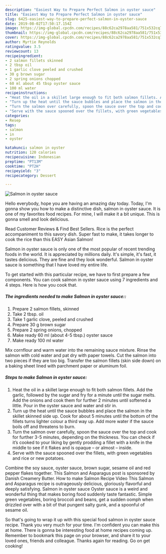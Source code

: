 ```yaml
---
description: "Easiest Way to Prepare Perfect Salmon in oyster sauce"
title: "Easiest Way to Prepare Perfect Salmon in oyster sauce"
slug: 6425-easiest-way-to-prepare-perfect-salmon-in-oyster-sauce
date: 2019-08-02T17:50:17.154Z
image: https://img-global.cpcdn.com/recipes/88c62ca2978aa581/751x532cq70/salmon-in-oyster-sauce-recipe-main-photo.jpg
thumbnail: https://img-global.cpcdn.com/recipes/88c62ca2978aa581/751x532cq70/salmon-in-oyster-sauce-recipe-main-photo.jpg
cover: https://img-global.cpcdn.com/recipes/88c62ca2978aa581/751x532cq70/salmon-in-oyster-sauce-recipe-main-photo.jpg
author: Myrtie Reynolds
ratingvalue: 3.5
reviewcount: 13
recipeingredient:
- 2 salmon fillets skinned
- 2 tbsp oil
- 1 garlic clove peeled and crushed
- 30 g brown sugar
- 2 spring onions chopped
- 60 ml about 45 tbsp oyster sauce
- 100 ml water
recipeinstructions:
- "Heat the oil in a skillet large enough to fit both salmon fillets. Add the garlic, followed by the sugar and fry for a minute until the sugar melts. Add the onions and cook them for further 2 minutes until softened a little. Pour in the oyster sauce and water and stir in."
- "Turn up the heat until the sauce bubbles and place the salmon in the skillet skinned side up. Cook for about 5 minutes until the bottom of the fillets turns lighter colour a third way up. Add more water if the sauce boils off and threatens to burn."
- "Turn the salmon over carefully, spoon the sauce over the top and cook for further 3-5 minutes, depending on the thickness. You can check if it’s cooked to your liking by gently prodding a fillet with a knife in the middle to see if it flakes and is opaque – or almost – inside."
- "Serve with the sauce spooned over the fillets, with green vegetables and rice or new potatoes."
categories:
- Resep
tags:
- salmon
- in
- oyster

katakunci: salmon in oyster
nutrition: 120 calories
recipecuisine: Indonesian
preptime: "PT13M"
cooktime: "PT2H"
recipeyield: "3"
recipecategory: Dessert

---
```



![Salmon in oyster sauce](https://img-global.cpcdn.com/recipes/88c62ca2978aa581/751x532cq70/salmon-in-oyster-sauce-recipe-main-photo.jpg)

Hello everybody, hope you are having an amazing day today. Today, I'm gonna show you how to make a distinctive dish, salmon in oyster sauce. It is one of my favorites food recipes. For mine, I will make it a bit unique. This is gonna smell and look delicious.

Read Customer Reviews &amp; Find Best Sellers. Rice is the perfect accompaniment to this savory dish. Super fast to make, it takes longer to cook the rice than this EASY Asian Salmon!

Salmon in oyster sauce is only one of the most popular of recent trending foods in the world. It is appreciated by millions daily. It's simple, it's fast, it tastes delicious. They are fine and they look wonderful. Salmon in oyster sauce is something that I have loved my entire life.


To get started with this particular recipe, we have to first prepare a few components. You can cook salmon in oyster sauce using 7 ingredients and 4 steps. Here is how you cook that.

##### The ingredients needed to make Salmon in oyster sauce::

1. Prepare 2 salmon fillets, skinned
1. Take 2 tbsp. oil
1. Take 1 garlic clove, peeled and crushed
1. Prepare 30 g brown sugar
1. Prepare 2 spring onions, chopped
1. Make ready 60 ml (about 4-5 tbsp.) oyster sauce
1. Make ready 100 ml water


Mix cornflour and warm water into the remaining sauce mixture. Rinse the salmon with cold water and pat dry with paper towels. Cut the salmon into two pieces if they are too big. Transfer the salmon fillets (skin side down) on a baking sheet lined with parchment paper or aluminum foil. 

##### Steps to make Salmon in oyster sauce:

1. Heat the oil in a skillet large enough to fit both salmon fillets. Add the garlic, followed by the sugar and fry for a minute until the sugar melts. Add the onions and cook them for further 2 minutes until softened a little. Pour in the oyster sauce and water and stir in.
1. Turn up the heat until the sauce bubbles and place the salmon in the skillet skinned side up. Cook for about 5 minutes until the bottom of the fillets turns lighter colour a third way up. Add more water if the sauce boils off and threatens to burn.
1. Turn the salmon over carefully, spoon the sauce over the top and cook for further 3-5 minutes, depending on the thickness. You can check if it’s cooked to your liking by gently prodding a fillet with a knife in the middle to see if it flakes and is opaque – or almost – inside.
1. Serve with the sauce spooned over the fillets, with green vegetables and rice or new potatoes.


Combine the soy sauce, oyster sauce, brown sugar, sesame oil and red pepper flakes together. This Salmon and Asparagus post is sponsored by Danish Creamery Butter. How to make Salmon Recipe Video This Salmon and Asparagus recipe is outrageously delicious, gloriously flavorful and deeply satisfying. Salmon in oyster sauce Oyster sauce is a weird and wonderful thing that makes boring food suddenly taste fantastic. Simple green vegetables, boring broccoli and beans, get a sudden oomph when drizzled over with a bit of that pungent salty gunk, and a spoonful of sesame oil. 

So that's going to wrap it up with this special food salmon in oyster sauce recipe. Thank you very much for your time. I'm confident you can make this at home. There is gonna be interesting food at home recipes coming up. Remember to bookmark this page on your browser, and share it to your loved ones, friends and colleague. Thanks again for reading. Go on get cooking!
